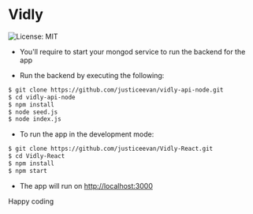 # Vidly

![License: MIT](https://img.shields.io/badge/Language-Javascript-green.svg)

- You'll require to start your mongod service to run the backend for the app

- Run the backend by executing the following:

```bash
$ git clone https://github.com/justiceevan/vidly-api-node.git
$ cd vidly-api-node
$ npm install
$ node seed.js
$ node index.js
```

- To run the app in the development mode:

```bash
$ git clone https://github.com/justiceevan/Vidly-React.git
$ cd Vidly-React
$ npm install
$ npm start
```

- The app will run on [http://localhost:3000](http://localhost:3000)

Happy coding
